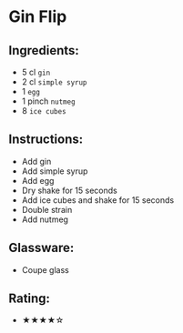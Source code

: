 # Gin Flip

## Ingredients:
- 5 cl `gin`
- 2 cl `simple syrup`
- 1 `egg`
- 1 pinch `nutmeg`
- 8 `ice cubes`

## Instructions:
- Add gin
- Add simple syrup
- Add egg
- Dry shake for 15 seconds
- Add ice cubes and shake for 15 seconds
- Double strain
- Add nutmeg

## Glassware:
- Coupe glass

## Rating:
- ★★★★☆